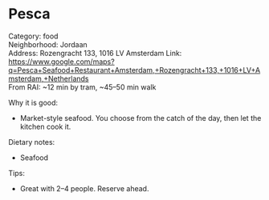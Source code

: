 # Pesca

Category: food  
Neighborhood: Jordaan  
Address: Rozengracht 133, 1016 LV Amsterdam
Link: https://www.google.com/maps?q=Pesca+Seafood+Restaurant+Amsterdam,+Rozengracht+133,+1016+LV+Amsterdam,+Netherlands  
From RAI: ~12 min by tram, ~45–50 min walk  

Why it is good:
- Market-style seafood. You choose from the catch of the day, then let the kitchen cook it.

Dietary notes:
- Seafood

Tips:
- Great with 2–4 people. Reserve ahead.
